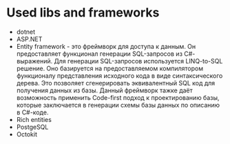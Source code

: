 # Used libs and frameworks

- dotnet
- ASP.NET
- Entity framework - это фреймворк для доступа к данным. Он предоставляет функционал генерации SQL-запросов из C#-выражений. Для генерации SQL-запросов используется LINQ-to-SQL решение. Оно базируется на предоставляемом компилятором функционалу представления исходного кода в виде синтаксического дерева. Это позволяет сгенерировать эквивалентный SQL код для получения данных из базы. Данный фреймворк тажке даёт возможность применить Code-first подход к проектированию базы, которые заключается в генерации схемы базы данных по описанию в С#-коде.
- Rich entities
- PostgeSQL
- Octokit
